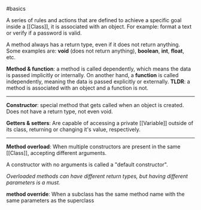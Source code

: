#basics 

A series of rules and actions that are defined to achieve a specific goal inside a [[Class]], it is associated with an object. For example: format a text or verify if a password is valid.

A method always has a return type, even if it does not return anything. Some examples are:
**void** (does not return anything), **boolean**, **int**, **float**, etc.

**Method & function**: a method is called dependently, which means the data is passed implicitly or internally. On another hand, a **function** is called independently, meaning the data is passed explicitly or externally. **TLDR**: a method is associated with an object and a function is not.

-------------------

**Constructor**: special method that gets called when an object is created. Does not have a return type, not even void.

**Getters & setters**: Are capable of accessing a private [[Variable]] outside of its class, returning or changing it's value, respectively.

-----

**Method overload**: When multiple constructors are present in the same [[Class]], accepting different arguments.

A constructor with no arguments is called a "default constructor".

*Overloaded methods can have different return types, but having different parameters is a must.*

**method override**: When a subclass has the same method name with the same parameters as the superclass